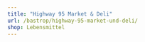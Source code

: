 ```yaml
---
title: "Highway 95 Market & Deli"
url: /bastrop/highway-95-market-und-deli/
shop: Lebensmittel
---
```

